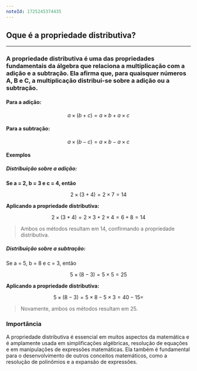 ```yaml
---
noteId: 1725245374435
---
```


## Oque é a propriedade distributiva?

---

### A **propriedade distributiva** é uma das propriedades fundamentais da álgebra que relaciona a multiplicação com a adição e a subtração. Ela afirma que, para quaisquer números **A**, **B** e **C**, a multiplicação distribui-se sobre a adição ou a subtração.

#### Para a adição:

$$
a \times (b + c) = a \times b + a \times c
$$

#### Para a subtração:

$$
a \times (b - c) = a \times b - a \times c
$$

#### Exemplos

##### **Distribuição sobre a adição:**

**Se a = 2, b = 3 e c = 4, então**

$$
2 \times (3 + 4) = 2\times7 = 14
$$

**Aplicando a propriedade distributiva:**

$$
2 \times (3 + 4) = 2\times 3 + 2 \times 4 = 6+8 = 14
$$

> Ambos os métodos resultam em 14, confirmando a propriedade distributiva.

##### **Distribuição sobre a subtração:**

Se a = 5, b = 8 e c = 3, então

$$
5 \times (8 - 3) = 5 \times 5 = 25
$$

**Aplicando a propriedade distributiva:**

$$
5 \times (8 - 3) = 5 \times 8 - 5 \times 3 = 40 - 15 =
$$

> Novamente, ambos os métodos resultam em 25.

### Importância

A propriedade distributiva é essencial em muitos aspectos da matemática e é amplamente usada em simplificações algébricas, resolução de equações e em manipulações de expressões matemáticas. Ela também é fundamental para o desenvolvimento de outros conceitos matemáticos, como a resolução de polinômios e a expansão de expressões.
